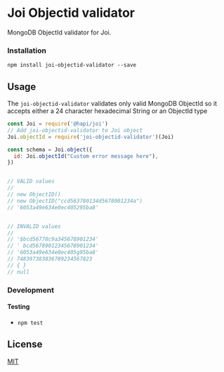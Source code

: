 # Joi Objectid validator

MongoDB ObjectId validator for Joi.


### Installation

```
npm install joi-objectid-validator --save
```

## Usage

The `joi-objectid-validator` validates only valid MongoDB ObjectId so it accepts either a 24 character hexadecimal String or an ObjectId type


```js
const Joi = require('@hapi/joi')
// Add joi-objectid-validator to Joi object
Joi.objectId = require('joi-objectid-validator')(Joi)

const schema = Joi.object({
  id: Joi.objectId("Custom error message here"),
})


// VALID values
//
// new ObjectID()                           
// new ObjectID("ccd563780134d5678901234a")  
// '6053a49e634e0ec405295ba8'                


// INVALID values
//
// '$bcd56778c9a345678901234'
// ' bcd56789012345678901234'
// '6053a49e634e0ec405g95ba8'
// 748397383836789234567823  
// { }
// null
```


### Development

####  Testing

- `npm test`

## License

[MIT](https://github.com/saucecodee/joi-objectid-validator/blob/main/LICENSE)
